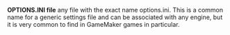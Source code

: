 **OPTIONS.INI file** any file with the exact name options.ini. This is a common name for a generic settings file and can be associated with any engine, but it is very common to find in GameMaker games in particular.